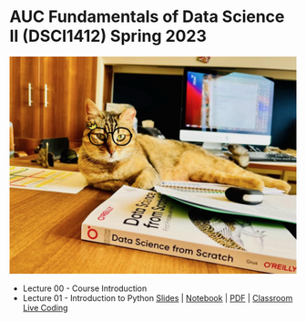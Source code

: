 # AUC Fundamentals of Data Science II (DSCI1412) Spring 2023

![AUC Data Scientist](images/boussy.png)

- Lecture 00 - Course Introduction
- Lecture 01 - Introduction to Python  [Slides](https://ahmedmoustafa.github.io/AUC-Fundamentals-of-Data-Science-II-Spring-2023/lecture01.html) | [Notebook](notebooks/lecture01.ipynb) | [PDF](pdfs/lecture01.pdf) | [Classroom Live Coding](livecoding/lecture01.ipynb)

